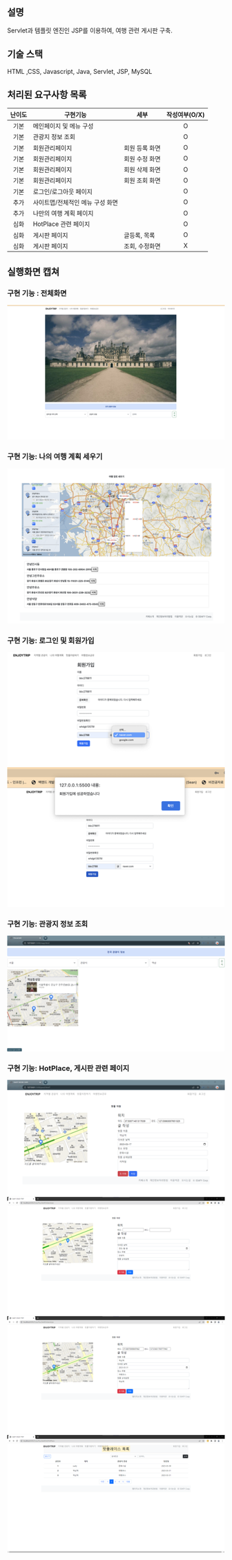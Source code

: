 ## 설명
Servlet과 템플릿 엔진인 JSP를 이용하여, 여행 관련 게시판 구축.
## 기술 스택
HTML ,CSS, Javascript, Java,  Servlet, JSP, MySQL

## 처리된 요구사항 목록
  
|난이도|구현기능|세부|작성여부(O/X)|
|:---:|---|---|:---:|
|기본|메인페이지 및 메뉴 구성||O|
|기본|관광지 정보 조회||O|
|기본|회원관리페이지|회원 등록 화면|O|
|기본|회원관리페이지|회원 수정 화면|O|
|기본|회원관리페이지|회원 삭제 화면|O|
|기본|회원관리페이지|회원 조회 화면|O|
|기본|로그인/로그아웃 페이지||O|
|추가|사이트맵/전체적인 메뉴 구성 화면||O|
|추가|나만의 여행 계획 페이지||O|
|심화|HotPlace 관련 페이지||O|
|심화|게시판 페이지|글등록, 목록|O|
|심화|게시판 페이지|조회, 수정화면|X|

## 실행화면 캡쳐 

### 구현 기능 : 전체화면 
![실행화면캡쳐](./WebContent/docs/%EC%A0%84%EC%B2%B4%ED%99%94%EB%A9%B4.png)
### 구현 기능: 나의 여행 계획 세우기
![실행화면캡쳐](./WebContent/docs/%EC%97%AC%ED%96%89%EA%B3%84%ED%9A%8D%EC%84%B8%EC%9A%B0%EA%B8%B0.png)
### 구현 기능: 로그인 및 회원가입
![실행화면캡쳐](./WebContent/docs/%ED%9A%8C%EC%9B%90%EA%B0%80%EC%9E%851.png)
![실행화면캡쳐](./WebContent/docs/%ED%9A%8C%EC%9B%90%EA%B0%80%EC%9E%852.png)
### 구현 기능: 관광지 정보 조회
![실행화면캡쳐](./WebContent/docs/%EA%B4%80%EA%B4%91%EC%A7%80%20%EC%A0%95%EB%B3%B4%20%EC%A1%B0%ED%9A%8C.png)
### 구현 기능: HotPlace, 게시판 관련 페이지
![실행화면캡쳐](./WebContent/docs/HotPlace.png)
![실행화면캡쳐](./WebContent/docs/hotPlace1.png)
![실행화면캡쳐](./WebContent/docs/hotPlace2.png)
![실행화면캡쳐](./WebContent/docs/hotPlaceList.png)


